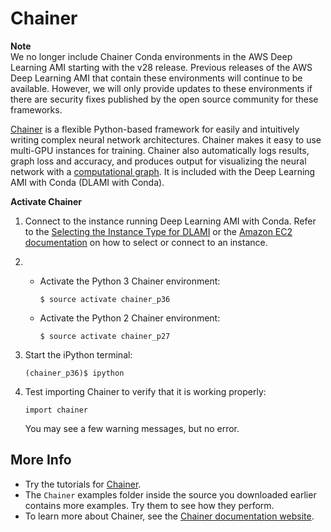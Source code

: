 # Chainer<a name="activate-chainer"></a>

**Note**  
We no longer include Chainer Conda environments in the AWS Deep Learning AMI starting with the v28 release\. Previous releases of the AWS Deep Learning AMI that contain these environments will continue to be available\. However, we will only provide updates to these environments if there are security fixes published by the open source community for these frameworks\.

[Chainer](https://chainer.org/) is a flexible Python\-based framework for easily and intuitively writing complex neural network architectures\. Chainer makes it easy to use multi\-GPU instances for training\. Chainer also automatically logs results, graph loss and accuracy, and produces output for visualizing the neural network with a [computational graph](https://docs.chainer.org/en/stable/reference/graph.html)\. It is included with the Deep Learning AMI with Conda \(DLAMI with Conda\)\. 

**Activate Chainer**

1. Connect to the instance running Deep Learning AMI with Conda\. Refer to the [Selecting the Instance Type for DLAMI](instance-select.md) or the [Amazon EC2 documentation](http://docs.aws.amazon.com/AWSEC2/latest/UserGuide/AccessingInstances.html) on how to select or connect to an instance\.

1. 
   + Activate the Python 3 Chainer environment:

     ```
     $ source activate chainer_p36
     ```
   + Activate the Python 2 Chainer environment:

     ```
     $ source activate chainer_p27
     ```

1. Start the iPython terminal:

   ```
   (chainer_p36)$ ipython
   ```

1. Test importing Chainer to verify that it is working properly:

   ```
   import chainer
   ```

   You may see a few warning messages, but no error\.

## More Info<a name="activate-chainer-project"></a>
+ Try the tutorials for [Chainer](tutorial-chainer.md)\.
+ The `Chainer` examples folder inside the source you downloaded earlier contains more examples\. Try them to see how they perform\.
+ To learn more about Chainer, see the [Chainer documentation website](https://docs.chainer.org/)\.
